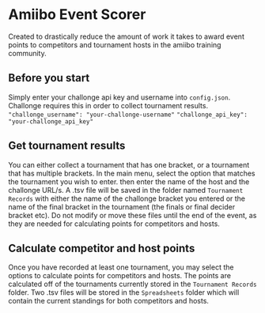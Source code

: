 # Amiibo Event Scorer
Created to drastically reduce the amount of work it takes to award event points to competitors and tournament hosts in the amiibo training community.

## Before you start
Simply enter your challonge api key and username into `config.json`. Challonge requires this in order to collect tournament results.
`"challonge_username": "your-challonge-username"`
`"challonge_api_key": "your-challonge_api_key"`

## Get tournament results
You can either collect a tournament that has one bracket, or a tournament that has multiple brackets. In the main menu, select the option that matches the tournament you wish to enter. then enter the name of the host and the challonge URL/s. A .tsv file will be saved in the folder named `Tournament Records` with either the name of the challonge bracket you entered or the name of the final bracket in the tournament (the finals or final decider bracket etc). Do not modify or move these files until the end of the event, as they are needed for calculating points for competitors and hosts.

## Calculate competitor and host points
Once you have recorded at least one tournament, you may select the options to calculate points for competitors and hosts. The points are calculated off of the tournaments currently stored in the `Tournament Records` folder. Two .tsv files will be stored in the `Spreadsheets` folder which will contain the current standings for both competitors and hosts.